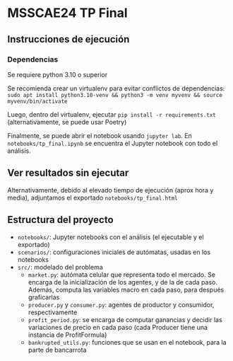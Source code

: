 # MSSCAE24 TP Final

## Instrucciones de ejecución

### Dependencias
Se requiere python 3.10 o superior

Se recomienda crear un virtualenv para evitar conflictos de dependencias: `sudo apt install python3.10-venv && python3 -m venv myvenv && source myvenv/bin/activate`

Luego, dentro del virtualenv, ejecutar `pip install -r requirements.txt` (alternativamente, se puede usar Poetry)

Finalmente, se puede abrir el notebook usando `jupyter lab`. En `notebooks/tp_final.ipynb` se encuentra el Jupyter notebook con todo el análisis.

## Ver resultados sin ejecutar
Alternativamente, debido al elevado tiempo de ejecución (aprox hora y media), adjuntamos el exportado `notebooks/tp_final.html`

## Estructura del proyecto
- `notebooks/`: Jupyter notebooks con el análisis (el ejecutable y el exportado)
- `scenarios/`: configuraciones iniciales de autómatas, usadas en los notebooks
- `src/`: modelado del problema
  - `market.py`: autómata celular que representa todo el mercado. Se encarga de la
  inicialización de los agentes, y de la de cada paso. Además, computa las variables
  macro en cada paso, para después graficarlas
  - `producer.py` y `consumer.py`: agentes de productor y consumidor, respectivamente
  - `profit_period.py`: se encarga de computar ganancias y decidir las variaciones de
    precio en cada paso (cada Producer tiene una instancia de ProfitFormula)
  - `bankrupted_utils.py`: funciones que se usan en el notebook, para la parte de
  bancarrota
